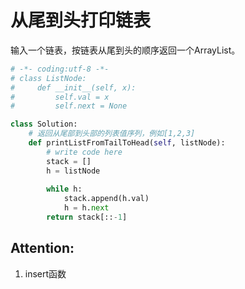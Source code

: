 # 从尾到头打印链表


输入一个链表，按链表从尾到头的顺序返回一个ArrayList。

```python
# -*- coding:utf-8 -*-
# class ListNode:
#     def __init__(self, x):
#         self.val = x
#         self.next = None

class Solution:
    # 返回从尾部到头部的列表值序列，例如[1,2,3]
    def printListFromTailToHead(self, listNode):
        # write code here
        stack = []
        h = listNode
        
        while h:
            stack.append(h.val)
            h = h.next
        return stack[::-1]
```
## Attention:
1. insert函数